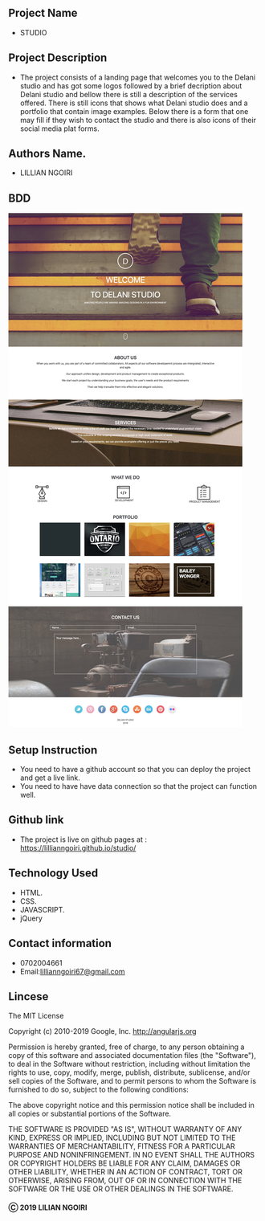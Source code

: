 ## Project Name
- STUDIO
## Project Description 
- The project consists of a landing page that welcomes you to the Delani studio and has got some logos followed by a brief decription about Delani studio and bellow there is still a description of the services offered. There is still icons that shows what Delani studio does and a portfolio that contain image examples. Below there is a form that one may fill if they wish to contact the studio and there is also icons of their social media plat forms. 
## Authors Name.
- LILLIAN NGOIRI
## BDD
![screenshot](images/Delani-Studio.jpg)

## Setup Instruction
- You need to have a github account so that you can deploy the project and get a live link.
- You need to have have data connection so that the project can function well.
## Github link 
- The project is live on github pages at : https://lillianngoiri.github.io/studio/
## Technology Used
- HTML.
- CSS.
- JAVASCRIPT.
- jQuery
## Contact information
- 0702004661
- Email:lillianngoiri67@gmail.com


## Lincese

The MIT License

Copyright (c) 2010-2019 Google, Inc. http://angularjs.org

Permission is hereby granted, free of charge, to any person obtaining a copy
of this software and associated documentation files (the "Software"), to deal
in the Software without restriction, including without limitation the rights
to use, copy, modify, merge, publish, distribute, sublicense, and/or sell
copies of the Software, and to permit persons to whom the Software is
furnished to do so, subject to the following conditions:

The above copyright notice and this permission notice shall be included in
all copies or substantial portions of the Software.

THE SOFTWARE IS PROVIDED "AS IS", WITHOUT WARRANTY OF ANY KIND, EXPRESS OR
IMPLIED, INCLUDING BUT NOT LIMITED TO THE WARRANTIES OF MERCHANTABILITY,
FITNESS FOR A PARTICULAR PURPOSE AND NONINFRINGEMENT. IN NO EVENT SHALL THE
AUTHORS OR COPYRIGHT HOLDERS BE LIABLE FOR ANY CLAIM, DAMAGES OR OTHER
LIABILITY, WHETHER IN AN ACTION OF CONTRACT, TORT OR OTHERWISE, ARISING FROM,
OUT OF OR IN CONNECTION WITH THE SOFTWARE OR THE USE OR OTHER DEALINGS IN
THE SOFTWARE.

#### &#9400; 2019 LILIAN NGOIRI